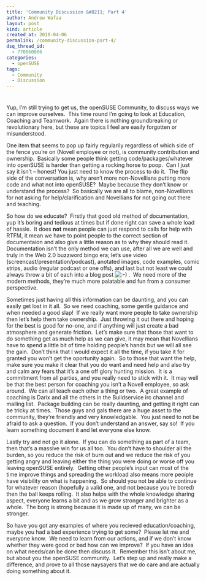 ```yaml
---
title: 'Community Discussion &#8211; Part 4'
author: Andrew Wafaa
layout: post
kind: article
created_at: 2010-04-06
permalink: /community-discussion-part-4/
dsq_thread_id:
  - 770860006
categories:
  - openSUSE
tags:
  - Community
  - Discussion
---
```

# 

Yup, I’m still trying to get us, the openSUSE Community, to discuss ways we can improve ourselves.  This time round I’m going to look at Education, Coaching and Teamwork.  Again there is nothing groundbreaking or revolutionary here, but these are topics I feel are easily forgotten or misunderstood.

One item that seems to pop up fairly regularily regardless of which side of the fence you’re on (Novell employee or not), is community contribution and ownership.  Basically some people think getting code/packages/whatever into openSUSE is harder than getting a rocking horse to poop.  Can I just say it isn’t – honest! You just need to know the process to do it.  The flip side of the conversation is, why aren’t more non-Novellians putting more code and what not into openSUSE?  Maybe because they don’t know or understand the process?  So basically we are all to blame, non-Novellians for not asking for help/clarification and Novellians for not going out there and teaching.

So how do we educate?  Firstly that good old method of documentation, yup it’s boring and tedious at times but if done right can save a whole load of hassle.  It does **not** mean people can just respond to calls for help with RTFM, it mean we have to point people to the correct section of documentaion and also give a little reason as to why they should read it.  Documentation isn’t the only method we can use, after all we are well and truly in the Web 2.0 buzzword bingo era; let’s use video (screencast/presentation/podcast), anotated images, code examples, comic strips, audio (regular podcast or one offs), and last but not least we could always throw a bit of each into a blog post ![:-)][1] .  We need more of the modern methods, they’re much more palatable and fun from a consumer perspective.

 [1]: http://andrew.wafaa.eu/blog/wp-includes/images/smilies/icon_smile.gif

Sometimes just having all this information can be daunting, and you can easily get lost in it all.  So we need coaching, some gentle guidance and when needed a good slap!  If we really want more people to take ownership then let’s help them take ownership.  Just throwing it out there and hoping for the best is good for no-one, and if anything will just create a bad atmosphere and generate friction.  Let’s make sure that those that want to do something get as much help as we can give, it may mean that Novellians have to spend a little bit of time holding people’s hands but we will all see the gain.  Don’t think that I would expect it all the time, if you take it for granted you won’t get the oportunity again.  So to those that want the help, make sure you make it clear that you do want and need help and also try and calm any fears that it’s a one off glory hunting mission.  It is a commitment from all parties, and you really need to stick with it.  It may well be that the best person for coaching you isn’t a Novell employee, so ask around.  We can all teach each other a thing or two.  A great example of coaching is Darix and all the others in the Buildservice irc channel and mailing list.  Package building can be really daunting, and getting it right can be tricky at times.  Those guys and gals there are a huge asset to the community, they’re friendly and very knowledgable.  You just need to not be afraid to ask a question.  If you don’t understand an answer, say so!  If you learn something document it and let everyone else know.

Lastly try and not go it alone.  If you can do something as part of a team, then that’s a massive win for us all too.  You don’t have to shoulder all the burden, so you reduce the risk of burn out and we reduce the risk of you getting angry and leaving either the thing you were doing or worse off you leaving openSUSE entirely.  Getting other people’s input can most of the time improve things and spreading the workload also means more peoiple have visibility on what is happening.  So should you not be able to continue for whatever reason (hopefully a valid one, and not because you’re bored) then the ball keeps rolling.  It also helps with the whole knowledge sharing aspect, everyone learns a bit and as we grow stronger and brighter as a whole.  The borg is strong because it is made up of many, we can be stronger.

So have you got any examples of where you recieved education/coaching, maybe you had a bad experience trying to get some?  Please let me and everyone know.  We need to learn from our actions, and if we don’t know whether they were good or bad how can we improve?  If you have an idea on what needs/can be done then discuss it.  Remember this isn’t about me, but about you the openSUSE community.  Let’s step up and really make a difference, and prove to all those naysayers that we do care and are actually doing something about it.
